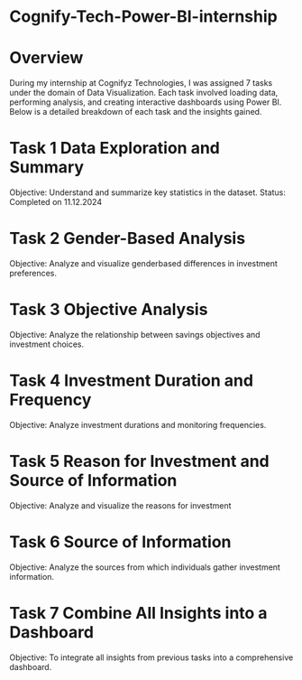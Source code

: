 # Cognify-Tech-Power-BI-internship

# Overview

During my internship at Cognifyz Technologies, I was assigned 7 tasks under the domain of Data Visualization. Each task involved loading data, performing analysis, and creating interactive dashboards using Power BI. Below is a detailed breakdown of each task and the insights gained.

# Task 1 Data Exploration and Summary
Objective: Understand and summarize key statistics in the dataset.
Status: Completed on 11.12.2024

# Task 2 Gender-Based Analysis
Objective: Analyze and visualize genderbased differences in investment preferences.

# Task 3 Objective Analysis
Objective: Analyze the relationship between savings objectives and investment choices.

# Task 4 Investment Duration and Frequency
Objective: Analyze investment durations and monitoring frequencies.

# Task 5 Reason for Investment and Source of Information
Objective: Analyze and visualize the reasons for investment

# Task 6 Source of Information
Objective: Analyze the sources from which individuals gather investment information.

# Task 7 Combine All Insights into a Dashboard
Objective: To integrate all insights from previous tasks into a comprehensive dashboard.
